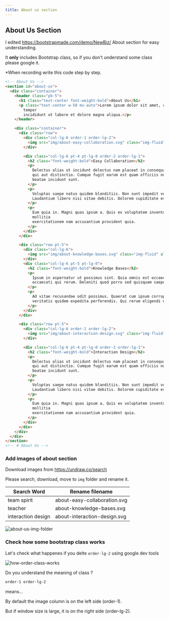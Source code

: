 ```yaml
---
title: About us section
---
```


## About Us Section
I edited https://bootstrapmade.com/demo/NewBiz/ About section for easy understanding.

It **only** includes Bootstrap class, so if you don't understand some class please google it.

*When recording write this code step by step.

```html
<!-- About Us -->
<section id="about-us">
  <div class="container">
    <header class="pb-5">
      <h1 class="text-center font-weight-bold">About Us</h1>
      <p class="text-center w-50 mx-auto">Lorem ipsum dolor sit amet, consectetur adipiscing elit, sed do eiusmod
        tempor
        incididunt ut labore et dolore magna aliqua.</p>
    </header>

    <div class="container">
      <div class="row">
        <div class="col-lg-6 order-1 order-lg-2">
          <img src="img/about-easy-collaboration.svg" class="img-fluid" alt="about-easy-collaboration">
        </div>

        <div class="col-lg-6 pt-4 pt-lg-0 order-2 order-lg-1">
          <h2 class="font-weight-bold">Easy Collaboration</h2>
          <p>
            Delectus alias ut incidunt delectus nam placeat in consequatur. Sed cupiditate quia ea quis. Voluptas nemo
            qui aut distinctio. Cumque fugit earum est quam officiis numquam. Ducimus corporis autem at blanditiis
            beatae incidunt sunt.
          </p>
          <p>
            Voluptas saepe natus quidem blanditiis. Non sunt impedit voluptas mollitia beatae. Qui esse molestias.
            Laudantium libero nisi vitae debitis. Dolorem cupiditate est perferendis iusto.
          </p>
          <p>
            Eum quia in. Magni quas ipsum a. Quis ex voluptatem inventore sint quia modi. Numquam est aut fuga
            mollitia
            exercitationem nam accusantium provident quia.
          </p>
        </div>
      </div>

      <div class="row pt-5">
        <div class="col-lg-6">
          <img src="img/about-knowledge-bases.svg" class="img-fluid" alt="about-knowledge-bases">
        </div>
        <div class="col-lg-6 pt-5 pt-lg-0">
          <h2 class="font-weight-bold">Knowledge Bases</h2>
          <p>
            Ipsum in aspernatur ut possimus sint. Quia omnis est occaecati possimus ea. Quas molestiae perspiciatis
            occaecati qui rerum. Deleniti quod porro sed quisquam saepe. Numquam mollitia recusandae non ad at et a.
          </p>
          <p>
            Ad vitae recusandae odit possimus. Quaerat cum ipsum corrupti. Odit qui asperiores ea corporis deserunt
            veritatis quidem expedita perferendis. Qui rerum eligendi ex doloribus quia sit. Porro rerum eum eum.
          </p>
        </div>
      </div>

      <div class="row pt-5">
        <div class="col-lg-6 order-1 order-lg-2">
          <img src="img/about-interaction-design.svg" class="img-fluid" alt="about-interaction-design">
        </div>

        <div class="col-lg-6 pt-4 pt-lg-0 order-2 order-lg-1">
          <h2 class="font-weight-bold">Interaction Design</h2>
          <p>
            Delectus alias ut incidunt delectus nam placeat in consequatur. Sed cupiditate quia ea quis. Voluptas nemo
            qui aut distinctio. Cumque fugit earum est quam officiis numquam. Ducimus corporis autem at blanditiis
            beatae incidunt sunt.
          </p>
          <p>
            Voluptas saepe natus quidem blanditiis. Non sunt impedit voluptas mollitia beatae. Qui esse molestias.
            Laudantium libero nisi vitae debitis. Dolorem cupiditate est perferendis iusto.
          </p>
          <p>
            Eum quia in. Magni quas ipsum a. Quis ex voluptatem inventore sint quia modi. Numquam est aut fuga
            mollitia
            exercitationem nam accusantium provident quia.
          </p>
        </div>
      </div>
    </div>
  </div>
</section>
<!-- # About Us -->
```

### Add images of about section
Download images from https://undraw.co/search

Please search, download, move to `img` folder and rename it.

| Search Word        | Rename filename              |
| ------------------ | ---------------------------- |
| team spirit        | about-easy-collaboration.svg |
| teacher            | about-knowledge-bases.svg    |
| interaction design | about-interaction-design.svg |

![about-us-img-folder](https://coderhackers-1304676641.cos.ap-tokyo.myqcloud.com/the-complete-webdev-with-rails-2020/combine-front-end-guide/about-us-img-folder.png)

### Check how some bootstrap class works

Let's check what happenes if you delte `order-lg-2` using google dev tools

![how-order-class-works](https://coderhackers-1304676641.cos.ap-tokyo.myqcloud.com/the-complete-webdev-with-rails-2020/combine-front-end-guide/how-order-class-works.gif)

Do you understand the meaning of class ?

```html
order-1 order-lg-2
```
means...

By default the image column is on the left side (order-1).

But if window size is large, it is on the right side (order-lg-2).